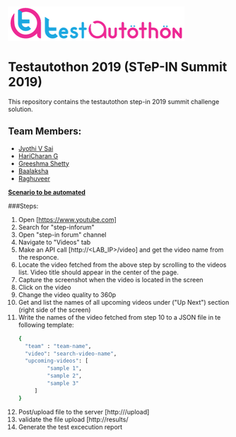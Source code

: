 ![](logo.png)

# Testautothon 2019 (STeP-IN Summit 2019)


This repository contains the testautothon step-in 2019 summit challenge solution.


## Team Members:
- [Jyothi V Sai]()
- [HariCharan G]()
- [Greeshma Shetty]()
- [Baalaksha]()
- [Raghuveer]()

<u><b>Scenario to be automated</b></u>

###Steps:

1. Open [https://www.youtube.com]
2. Search for "step-inforum"
3. Open "step-in forum" channel
4. Navigate to "Videos" tab
5. Make an API call [http://<LAB_IP>/video] and get the video name from the responce.
6. Locate the video fetched from the above step by scrolling to the videos list. Video title should appear in the center of the page.
7. Capture the screenshot when the video is located in the screen
8. Click on the video
9. Change the video quality to 360p
10. Get and list the names of all upcoming videos under ("Up Next") section (right side of the screen) 
11. Write the names of the video fetched from step 10 to a JSON file in te following template:
    ```bash
    {
      "team" : "team-name",
      "video": "search-video-name",
      "upcoming-videos": [
             "sample 1",
             "sample 2",
             "sample 3"
         ]
    }
    ```
12. Post/upload file to the server [http://<LAB IP>/upload]
13. validate the file upload [http://<LAB IP>results/<responce recieved from upload>
14. Generate the test excecution report
